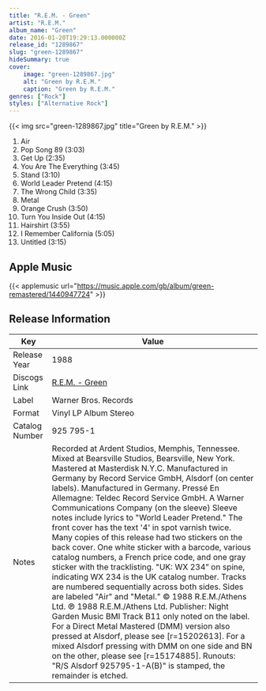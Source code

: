 ```yaml
---
title: "R.E.M. - Green"
artist: "R.E.M."
album_name: "Green"
date: 2016-01-20T19:29:13.000000Z
release_id: "1289867"
slug: "green-1289867"
hideSummary: true
cover:
    image: "green-1289867.jpg"
    alt: "Green by R.E.M."
    caption: "Green by R.E.M."
genres: ["Rock"]
styles: ["Alternative Rock"]
---
```


{{< img src="green-1289867.jpg" title="Green by R.E.M." >}}

<!-- section break -->

1. Air
2. Pop Song 89 (3:03)
3. Get Up (2:35)
4. You Are The Everything (3:45)
5. Stand (3:10)
6. World Leader Pretend (4:15)
7. The Wrong Child (3:35)
8. Metal
9. Orange Crush (3:50)
10. Turn You Inside Out (4:15)
11. Hairshirt (3:55)
12. I Remember California (5:05)
13. Untitled (3:15)

<!-- section break -->




## Apple Music
{{< applemusic url="https://music.apple.com/gb/album/green-remastered/1440947724" >}}






## Release Information
|  Key           | Value                                                |
| ---------------| ---------------------------------------------------- |
| Release Year   | 1988                                   |
| Discogs Link   | [R.E.M. - Green](https://www.discogs.com/release/1289867-REM-Green) |
| Label          | Warner Bros. Records |
| Format         | Vinyl LP Album Stereo |
| Catalog Number | 925 795-1 |
| Notes | Recorded at Ardent Studios, Memphis, Tennessee. Mixed at Bearsville Studios, Bearsville, New York. Mastered at Masterdisk N.Y.C.  Manufactured in Germany by Record Service GmbH, Alsdorf (on center labels). Manufactured in Germany. Pressé En Allemagne: Teldec Record Service GmbH. A Warner Communications Company (on the sleeve)  Sleeve notes include lyrics to "World Leader Pretend."  The front cover has the text '4' in spot varnish twice. Many copies of this release had two stickers on the back cover. One white sticker with a barcode, various catalog numbers, a French price code, and one gray sticker with the tracklisting.  "UK: WX 234” on spine, indicating WX 234 is the UK catalog number.  Tracks are numbered sequentially across both sides. Sides are labeled "Air" and "Metal."  © 1988 R.E.M./Athens Ltd. ℗ 1988 R.E.M./Athens Ltd.  Publisher: Night Garden Music BMI  Track B11 only noted on the label.  For a Direct Metal Mastered (DMM) version also pressed at Alsdorf, please see [r=15202613]. For a mixed Alsdorf pressing with DMM on one side and BN on the other, please see [r=15174885].  Runouts: "R/S Alsdorf 925795-1-A(B)" is stamped, the remainder is etched. |